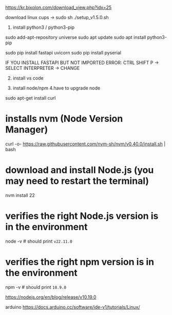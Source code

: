 https://kr.bixolon.com/download_view.php?idx=25

download linux cups -> sudo sh ./setup_v1.5.0.sh

1. install python3 / python3-pip

sudo add-apt-repository universe
sudo apt update
sudo apt install python3-pip

sudo pip install fastapi uvicorn
sudo pip install pyserial


IF YOU INSTALL FASTAPI BUT NOT IMPORTED ERROR:
CTRL SHIFT P -> SELECT INTERPRETER -> CHANGE 

2. install vs code

3. install node/npm
4.have to upgrade node

sudo apt-get install curl
# installs nvm (Node Version Manager)
curl -o- https://raw.githubusercontent.com/nvm-sh/nvm/v0.40.0/install.sh | bash

# download and install Node.js (you may need to restart the terminal)
nvm install 22

# verifies the right Node.js version is in the environment
node -v # should print `v22.11.0`

# verifies the right npm version is in the environment
npm -v # should print `10.9.0`

https://nodejs.org/en/blog/release/v10.19.0


arduino
https://docs.arduino.cc/software/ide-v1/tutorials/Linux/

